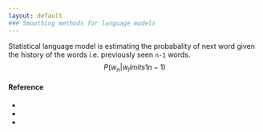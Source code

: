 ```yaml
---
layout: default
### Smoothing methods for language models
---
```

Statistical language model is estimating the probabality of next word given the history of the words i.e. previously seen `n-1` words. $$ P(w_n | w_limits{1}{n-1}) $$

#### Reference
* []()
* []()
* []()

